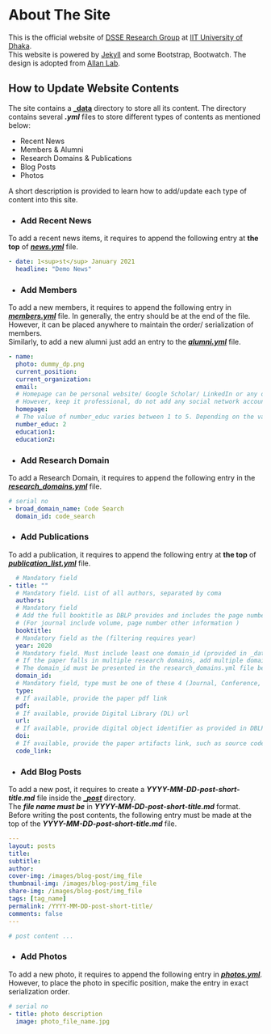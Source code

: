# About The Site
This is the official website of [DSSE Research Group](http://dsse.github.io/) at [IIT University of Dhaka](http://iit.du.ac.bd/).
<br>
This website is powered by [Jekyll](https://jekyllrb.com/) and some Bootstrap, Bootwatch. The design is adopted from
[Allan Lab](https://github.com/mpa139/allanlab). 

## How to Update Website Contents

The site contains a [**_data**](https://github.com/DSSE/dsse.github.io/blob/gh-pages/_data/) directory to store all its content.
The directory contains several **_.yml_** files to store different types of contents as mentioned below:

* Recent News
* Members & Alumni
* Research Domains & Publications
* Blog Posts
* Photos

A short description is provided to learn how to add/update each type of content into this site.

* ### Add Recent News

To add a recent news items, it requires to append the following entry at 
**the top** of **[_news.yml_](https://github.com/DSSE/dsse.github.io/blob/gh-pages/_data/news.yml)** file.
```yml
- date: 1<sup>st</sup> January 2021
  headline: "Demo News"
```
* ### Add Members

To add a new members, it requires to append the following entry in [**_members.yml_**](https://github.com/DSSE/dsse.github.io/blob/gh-pages/_data/members.yml) file. 
In generally, the entry should be at the  end of the file.<br> 
However, it can be placed anywhere to maintain the order/ serialization of members. <br>
Similarly, to add a new alumni just add an entry to the [**_alumni.yml_**](https://github.com/DSSE/dsse.github.io/blob/gh-pages/_data/alumni.yml) file.
``` yml
- name: 
  photo: dummy_dp.png
  current_position:
  current_organization:
  email: 
  # Homepage can be personal website/ Google Scholar/ LinkedIn or any other authenticated educational profiles such as Resarch_Gate, GitHub etc.
  # However, keep it professional, do not add any social network account.
  homepage:
  # The value of number_educ varies between 1 to 5. Depending on the value, change the education1, education2 and so on.
  number_educ: 2
  education1:
  education2:  
```

* ### Add Research Domain

To add a Research Domain, it requires to append the following entry in the [**_research_domains.yml_**](https://github.com/DSSE/dsse.github.io/blob/gh-pages/_data/research_domains.yml) file.
```yaml
# serial no
- broad_domain_name: Code Search
  domain_id: code_search
```

* ### Add Publications

To add a publication, it requires to append the following entry at **the top** of [**_publication_list.yml_**](https://github.com/DSSE/dsse.github.io/blob/gh-pages/_data/publication_list.yml) file.
```yaml
  # Mandatory field
- title: "" 
  # Mandatory field. List of all authors, separated by coma 
  authors: 
  # Mandatory field
  # Add the full booktitle as DBLP provides and includes the page numbers and publisher as a single string . 
  # (For journal include volume, page number other information )
  booktitle: 
  # Mandatory field as the (filtering requires year)
  year: 2020
  # Mandatory field. Must include least one domain_id (provided in _data/research_domains.yml)
  # If the paper falls in multiple research domains, add multiple domain_id separated by 'space'
  # The domain_id must be presented in the research_domains.yml file before adding into the publications.
  domain_id:
  # Mandatory field, type must be one of these 4 (Journal, Conference, Arxiv, Thesis)
  type:
  # If available, provide the paper pdf link
  pdf:
  # If available, provide Digital Library (DL) url
  url:
  # If available, provide digital object identifier as provided in DBLP  
  doi:
  # If available, provide the paper artifacts link, such as source code GitHub link, or provided dataset link
  code_link:
```

* ### Add Blog Posts

To add a new post, it requires to create a **_YYYY-MM-DD-post-short-title.md_** 
file inside the [**__post_**](https://github.com/DSSE/dsse.github.io/tree/gh-pages/_posts) directory.<br>
The **_file name must be_** in **_YYYY-MM-DD-post-short-title.md_** format.<br>
Before writing the post contents, the following entry must be made at the top of the **_YYYY-MM-DD-post-short-title.md_** file.


```yaml
---
layout: posts
title:
subtitle:
author: 
cover-img: /images/blog-post/img_file
thumbnail-img: /images/blog-post/img_file
share-img: /images/blog-post/img_file
tags: [tag_name]
permalink: /YYYY-MM-DD-post-short-title/
comments: false
---

# post content ...

```


* ### Add  Photos

To add a new photo, it requires to append the following entry in [**_photos.yml_**](https://github.com/DSSE/dsse.github.io/blob/gh-pages/_data/photos.yml).
<br> However, to place the photo in  specific position, make the entry in exact serialization order.
```yaml
# serial no
- title: photo description
  image: photo_file_name.jpg
```
